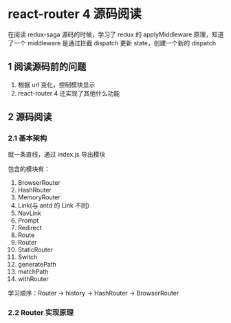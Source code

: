 # react-router 4 源码阅读

在阅读 redux-saga 源码的时候，学习了 redux 的 applyMiddleware 原理，知道了一个 middleware 是通过拦截 dispatch 更新 state，创建一个新的 dispatch

## 1 阅读源码前的问题

1. 根据 url 变化，控制模块显示
2. react-router 4 还实现了其他什么功能

## 2 源码阅读

### 2.1 基本架构

就一条直线，通过 index.js 导出模块

包含的模块有：

1. BrowserRouter
2. HashRouter
3. MemoryRouter
4. Link(与 antd 的 Link 不同)
5. NavLink
6. Prompt
7. Redirect
8. Route
9. Router
10. StaticRouter
11. Switch
12. generatePath
13. matchPath
14. withRouter

学习顺序：Router -> history -> HashRouter -> BrowserRouter

### 2.2 Router 实现原理

